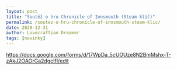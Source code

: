 ```yaml
---
layout: post
title: "Soutěž o hru Chronicle of Innsmouth (Steam klíč)"
permalink: /soutez-o-hru-chronicle-of-innsmouth-steam-klic/
date: 2020-12-31
author: Lovecraftian Dreamer
tags: [novinky]
---
```


<!-- wp:paragraph -->
<p><a href="https://docs.google.com/forms/d/17WpDa_5cUOUze8N2BmMshx-T-zAkJ2OAOrGa2dgcIfI/edit">https://docs.google.com/forms/d/17WpDa_5cUOUze8N2BmMshx-T-zAkJ2OAOrGa2dgcIfI/edit</a></p>
<!-- /wp:paragraph -->
